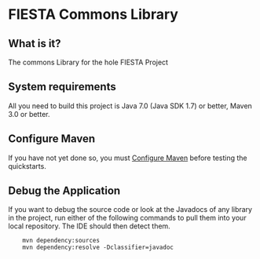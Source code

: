 FIESTA Commons Library
=======================

What is it?
-----------
The commons Library for the hole FIESTA Project


System requirements
-------------------

All you need to build this project is Java 7.0 (Java SDK 1.7) or better, Maven 3.0 or better.


 
Configure Maven
---------------

If you have not yet done so, you must [Configure Maven](../README.md#mavenconfiguration) before testing the quickstarts.


Debug the Application
------------------------------------

If you want to debug the source code or look at the Javadocs of any library in the project, run either of the following commands to pull them into your local repository. The IDE should then detect them.

        mvn dependency:sources
        mvn dependency:resolve -Dclassifier=javadoc

